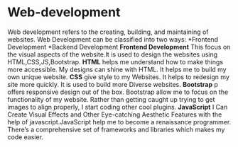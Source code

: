 # Web-development
Web development refers to the creating, building, and maintaining of websites.
Web Development can be classified into two ways:
    *Frontend Development
    *Backend Development
**Frontend Development**
   This focus on the visual aspects of the website.It is used to design the websites using HTML,CSS,JS,Bootstrap.
**HTML** 
  helps me  understand how to make things more accessible. My designs can shine with HTML. It helps me to build my own unique website.
**CSS**
    give style to my Websites. It helps to redesign my site more quickly. It is used to build more Diverse websites.
**Bootstrap**
   p offers responsive design out of the box. Bootstrap allow me to focus on the functionality of my website. 
   Rather than getting caught up trying to get images to align properly, I start coding other cool plugins.
**JavaScript**
    I Can Create Visual Effects and Other Eye-catching Aesthetic Features with the help of javascript.JavaScript help me to become a renaissance programmer.
    There’s a comprehensive set of frameworks and libraries which makes my code easier.
